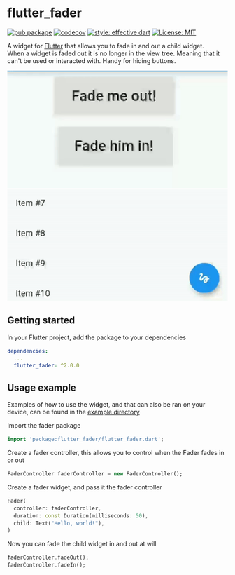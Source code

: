 # flutter_fader

[![pub package](https://img.shields.io/pub/v/flutter_fader.svg)](https://pub.dev/packages/flutter_fader)
[![codecov](https://codecov.io/gh/TNorbury/flutter-fader/branch/master/graph/badge.svg)](https://codecov.io/gh/TNorbury/flutter-fader)
[![style: effective dart](https://img.shields.io/badge/style-effective_dart-40c4ff.svg)](https://pub.dev/packages/effective_dart)
[![License: MIT](https://img.shields.io/badge/License-MIT-yellow.svg)](https://opensource.org/licenses/MIT)

A widget for [Flutter](https://flutter.dev) that allows you to fade in and out a child widget.  
When a widget is faded out it is no longer in the view tree. Meaning that it can't be used or interacted with. Handy for hiding buttons.

![Example of fader with buttons](./readme_assets/fader_button.gif)
![Example of fader with scroll](./readme_assets/fader_scroll.gif)

## Getting started

In your Flutter project, add the package to your dependencies

```yml
dependencies:
  ...
  flutter_fader: ^2.0.0
```

## Usage example

Examples of how to use the widget, and that can also be ran on your device, can be found in the [example directory](https://github.com/TNorbury/flutter-fader/tree/master/example)

Import the fader package

```dart
import 'package:flutter_fader/flutter_fader.dart';
```

Create a fader controller, this allows you to control when the Fader fades in or out

```dart
FaderController faderController = new FaderController();
```

Create a fader widget, and pass it the fader controller
```dart
Fader(
  controller: faderController,
  duration: const Duration(milliseconds: 50),
  child: Text("Hello, world!"),
)
```

Now you can fade the child widget in and out at will
```dart
faderController.fadeOut();
faderController.fadeIn();
```
